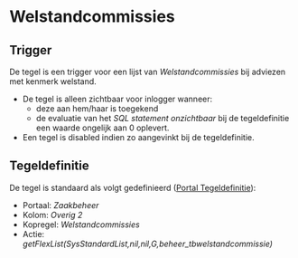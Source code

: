 # Welstandcommissies

## Trigger

De tegel is een trigger voor een lijst van *Welstandcommissies* bij adviezen met kenmerk welstand.

* De tegel is alleen zichtbaar voor inlogger wanneer:
  * deze aan hem/haar is toegekend
  * de evaluatie van het *SQL statement onzichtbaar* bij de tegeldefinitie een waarde ongelijk aan 0 oplevert.
* Een tegel is disabled indien zo aangevinkt bij de tegeldefinitie.

## Tegeldefinitie

De tegel is standaard als volgt gedefinieerd ([Portal Tegeldefinitie](../../../../instellen_inrichten/portaldefinitie/portal_tegel.md)):

* Portaal: *Zaakbeheer*
* Kolom: *Overig 2*
* Kopregel: *Welstandcommissies*
* Actie: *getFlexList(SysStandardList,nil,nil,G,beheer_tbwelstandcommissie)*
